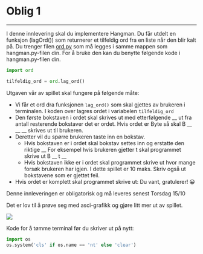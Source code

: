 # Oblig 1
---
I denne innlevering skal du implementere Hangman. Du får utdelt en funksjon (lagOrd()) som returnerer et tilfeldig ord fra en liste når den blir kalt på. Du trenger filen <a href='https://github.com/mareis/ProMod-1920/blob/master/02_Oppgaver/02_Innleveringer/ord.py'>ord.py</a> som må legges i samme mappen som hangman.py-filen din. For å bruke den kan du benytte følgende kode i hangman.py-filen din.


```python
import ord

tilfeldig_ord = ord.lag_ord()
```

Utgaven vår av spillet skal fungere på følgende måte:

 - Vi får et ord dra funksjonen `lag_ord()` som skal gjettes av brukeren i terminalen. I koden over    lagres ordet i variabelen `tilfeldig_ord`
 - Den første bokstaven i ordet skal skrives ut med etterfølgende __ ut fra antall resterende bokstaver det er ordet. Hvis ordet er Byte så skal B  __  __  __ skrives ut til brukeren.
 - Deretter vil du spørre brukeren taste inn en bokstav. 
   - Hvis bokstaven er i ordet skal bokstav settes inn og erstatte den riktige __ For eksempel hvis brukeren gjetter t skal programmet skrive ut B __ t __ 
   - Hvis bokstaven ikke er i ordet skal programmet skrive ut hvor mange forsøk brukeren har igjen. I dette spillet er 10 maks. Skriv også ut bokstavene som er gjettet feil.
 - Hvis ordet er komplett skal programmet skrive ut: Du vant, gratulerer! 😀
 
Denne innleveringen er obligatorisk og må leveres senest Torsdag 15/10


Det er lov til å prøve seg med asci-grafikk og gjøre litt mer ut av spillet. 

<img src='https://gieseanw.files.wordpress.com/2010/03/hangman_banner.jpg'>

Kode for å tømme terminal før du skriver ut på nytt:
```python
import os
os.system('cls' if os.name == 'nt' else 'clear')
```